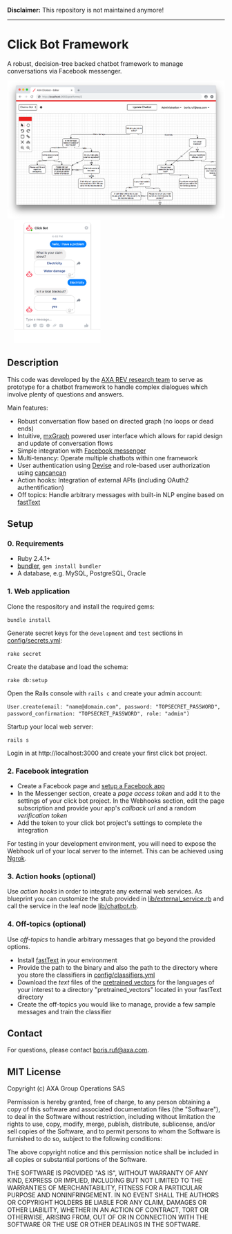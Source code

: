 __Disclaimer:__ This repository is not maintained anymore!

------

# Click Bot Framework

A robust, decision-tree backed chatbot framework to manage conversations via Facebook messenger. 

<div>
  <img src="resources/editor.png" float="left" width="650"/>
  &nbsp;&nbsp;&nbsp;
  <img src="resources/messenger.png" width="200"/>
</div>

## Description

This code was developed by the [AXA REV research team](https://axa-rev-research.github.io/) to serve as prototype for a chatbot framework to handle complex dialogues which involve plenty of questions and answers.

Main features:

- Robust conversation flow based on directed graph (no loops or dead ends)
- Intuitive, [mxGraph](https://github.com/jgraph/mxgraph) powered user interface which allows for rapid design and update of conversation flows
- Simple integration with [Facebook messenger](https://www.messenger.com/)
- Multi-tenancy: Operate multiple chatbots within one framework
- User authentication using [Devise](https://github.com/plataformatec/devise) and role-based user authorization using [cancancan](https://github.com/CanCanCommunity/cancancan)
- Action hooks: Integration of external APIs (including OAuth2 authentification)
- Off topics: Handle arbitrary messages with built-in NLP engine based on [fastText](https://fasttext.cc/)

## Setup

### 0. Requirements
- Ruby 2.4.1+
- [bundler](https://bundler.io/), `gem install bundler`
- A database, e.g. MySQL, PostgreSQL, Oracle

### 1. Web application

Clone the respository and install the required gems:
```
bundle install
```

Generate secret keys for the `development` and `test` sections in [config/secrets.yml](config/secrets.yml):

```
rake secret
```

Create the database and load the schema:
```
rake db:setup
```

Open the Rails console with `rails c` and create your admin account: 
```
User.create(email: "name@domain.com", password: "TOPSECRET_PASSWORD", password_confirmation: "TOPSECRET_PASSWORD", role: "admin")
```
Startup your local web server:
```
rails s
```
Login in at http://localhost:3000 and create your first click bot project.

### 2. Facebook integration

- Create a Facebook page and [setup a Facebook app](https://developers.facebook.com/docs/messenger-platform/getting-started/app-setup)
- In the Messenger section, create a *page access token* and add it to the settings of your click bot project. In the Webhooks section, edit the page subscription and provide your app's *callback url* and a random *verification token*
- Add the token to your click bot project's settings to complete the integration

For testing in your development environment, you will need to expose the Webhook url of your local server to the internet. This can be achieved using [Ngrok](https://ngrok.com/).

### 3. Action hooks (optional)

Use *action hooks* in order to integrate any external web services. As blueprint you can customize the stub provided in [lib/external_service.rb](lib/external_service.rb) and call the service in the leaf node [lib/chatbot.rb](lib/chatbot.rb#L132).

### 4. Off-topics (optional)

Use *off-topics* to handle arbitrary messages that go beyond the provided options. 

- Install [fastText](https://github.com/facebookresearch/fastText) in your environment
- Provide the path to the binary and also the path to the directory where you store the classifiers in [config/classifiers.yml](config/classifiers.yml)
- Download the *text* files of the [pretrained vectors](https://github.com/facebookresearch/fastText/blob/master/pretrained-vectors.md) for the languages of your interest to a directory "pretrained_vectors" located in your fastText directory
- Create the off-topics you would like to  manage, provide a few sample messages and train the classifier

## Contact

For questions, please contact boris.ruf@axa.com.

## MIT License

Copyright (c) AXA Group Operations SAS

Permission is hereby granted, free of charge, to any person obtaining a copy of this software and associated documentation files (the "Software"), to deal in the Software without restriction, including without limitation the rights to use, copy, modify, merge, publish, distribute, sublicense, and/or sell copies of the Software, and to permit persons to whom the Software is furnished to do so, subject to the following conditions:

The above copyright notice and this permission notice shall be included in all copies or substantial portions of the Software.

THE SOFTWARE IS PROVIDED "AS IS", WITHOUT WARRANTY OF ANY KIND, EXPRESS OR IMPLIED, INCLUDING BUT NOT LIMITED TO THE WARRANTIES OF MERCHANTABILITY, FITNESS FOR A PARTICULAR PURPOSE AND NONINFRINGEMENT. IN NO EVENT SHALL THE AUTHORS OR COPYRIGHT HOLDERS BE LIABLE FOR ANY CLAIM, DAMAGES OR OTHER LIABILITY, WHETHER IN AN ACTION OF CONTRACT, TORT OR OTHERWISE, ARISING FROM, OUT OF OR IN CONNECTION WITH THE SOFTWARE OR THE USE OR OTHER DEALINGS IN THE SOFTWARE.
